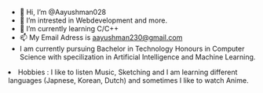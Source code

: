 - 👋 Hi, I’m @Aayushman028
- 👀 I’m intrested in Webdevelopment and more.
- 🌱 I’m currently learning C/C++
- 📫 My Email Adress is aayushman230@gmail.com
- I am currently pursuing Bachelor in Technology Honours in Computer Science with specilization in Artificial Intelligence and Machine Learning. </ul>
- Hobbies : I like to listen Music, Sketching and I am learning different languages (Japnese, Korean, Dutch) and sometimes I like to watch Anime.
<!---
Aayushman028/Aayushman028 is a ✨ special ✨ repository because its `README.md` (this file) appears on your GitHub profile.
You can click the Preview link to take a look at your changes.
--->
